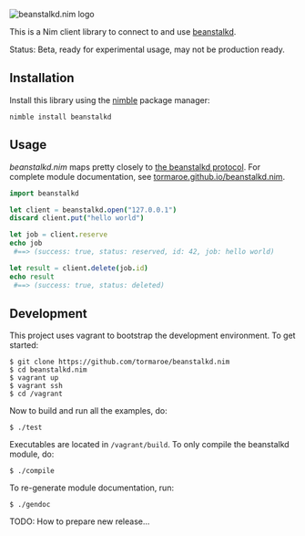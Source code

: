 
![beanstalkd.nim logo](https://raw.githubusercontent.com/tormaroe/beanstalkd.nim/master/gfx/logo.png)

This is a Nim client library to connect to and use [beanstalkd](http://kr.github.io/beanstalkd/).

Status: Beta, ready for experimental usage, may not be production ready.

## Installation

Install this library using the [nimble](https://github.com/nim-lang/nimble) package manager:

    nimble install beanstalkd

## Usage

*beanstalkd.nim* maps pretty closely to [the beanstalkd protocol](https://github.com/kr/beanstalkd/blob/master/doc/protocol.txt). For complete module documentation, see [tormaroe.github.io/beanstalkd.nim](http://tormaroe.github.io/beanstalkd.nim).

```nim
import beanstalkd

let client = beanstalkd.open("127.0.0.1")
discard client.put("hello world")

let job = client.reserve
echo job
 #==> (success: true, status: reserved, id: 42, job: hello world)

let result = client.delete(job.id)
echo result
 #==> (success: true, status: deleted)
```

## Development

This project uses vagrant to bootstrap the development environment. To get started:

    $ git clone https://github.com/tormaroe/beanstalkd.nim
    $ cd beanstalkd.nim
    $ vagrant up
    $ vagrant ssh
    $ cd /vagrant

Now to build and run all the examples, do:

    $ ./test

Executables are located in `/vagrant/build`. To only compile the beanstalkd module, do:

    $ ./compile

To re-generate module documentation, run:

    $ ./gendoc

TODO: How to prepare new release...
